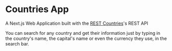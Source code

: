 # Countries App

A Next.js Web Application built with the [REST Countries](https://restcountries.eu)'s REST API

You can search for any country and get their information just by typing in the country's name, the capital's name or even the currency they use, in the search bar.
